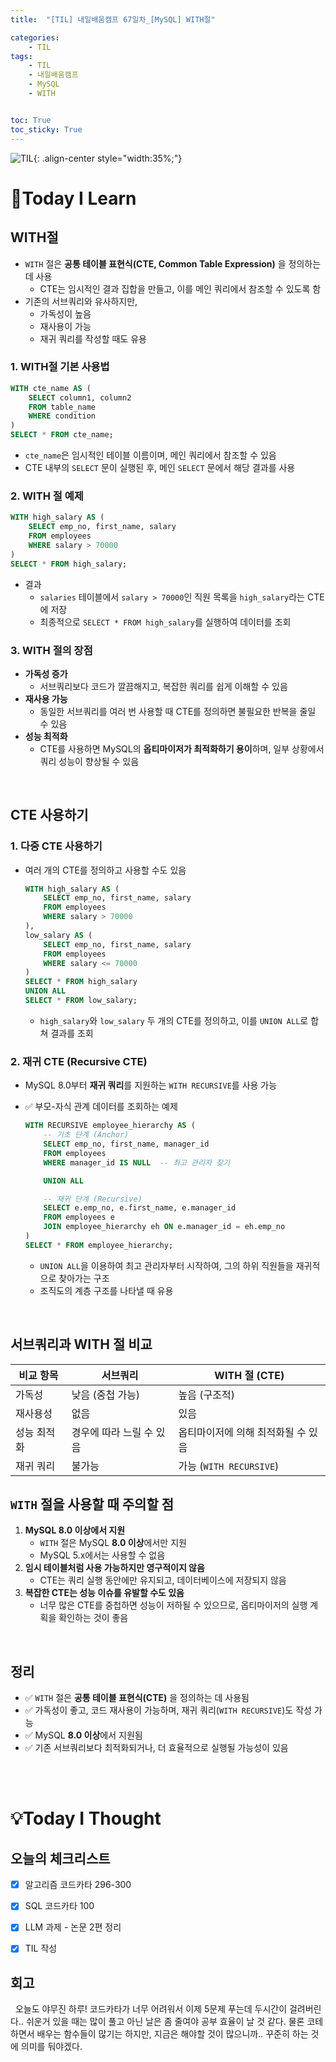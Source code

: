 ```yaml
---
title:  "[TIL] 내일배움캠프 67일차_[MySQL] WITH절" 

categories: 
    - TIL
tags: 
    - TIL
    - 내일배움캠프
    - MySQL
    - WITH


toc: True
toc_sticky: True
---
```


![TIL](/assets/images/TIL2.png){: .align-center style="width:35%;"}

# 👀Today I Learn
## WITH절

- `WITH` 절은 **공통 테이블 표현식(CTE, Common Table Expression)** 을 정의하는 데 사용
    - CTE는 임시적인 결과 집합을 만들고, 이를 메인 쿼리에서 참조할 수 있도록 함
- 기존의 서브쿼리와 유사하지만,
    - 가독성이 높음
    - 재사용이 가능
    - 재귀 쿼리를 작성할 때도 유용

### 1. WITH절 기본 사용법

```sql
WITH cte_name AS (
    SELECT column1, column2
    FROM table_name
    WHERE condition
)
SELECT * FROM cte_name;
```

- `cte_name`은 임시적인 테이블 이름이며, 메인 쿼리에서 참조할 수 있음
- CTE 내부의 `SELECT` 문이 실행된 후, 메인 `SELECT` 문에서 해당 결과를 사용

### 2. WITH 절 예제

```sql
WITH high_salary AS (
    SELECT emp_no, first_name, salary
    FROM employees
    WHERE salary > 70000
)
SELECT * FROM high_salary;

```

- 결과
    - `salaries` 테이블에서 `salary > 70000`인 직원 목록을 `high_salary`라는 CTE에 저장
    - 최종적으로 `SELECT * FROM high_salary`를 실행하여 데이터를 조회

### 3. WITH 절의 장점

- **가독성 증가**
    - 서브쿼리보다 코드가 깔끔해지고, 복잡한 쿼리를 쉽게 이해할 수 있음
- **재사용 가능**
    - 동일한 서브쿼리를 여러 번 사용할 때 CTE를 정의하면 불필요한 반복을 줄일 수 있음
- **성능 최적화**
    - CTE를 사용하면 MySQL의 **옵티마이저가 최적화하기 용이**하며, 일부 상황에서 쿼리 성능이 향상될 수 있음

<br>

## CTE 사용하기
### 1. 다중 CTE 사용하기

- 여러 개의 CTE를 정의하고 사용할 수도 있음
    
    ```sql
    WITH high_salary AS (
        SELECT emp_no, first_name, salary
        FROM employees
        WHERE salary > 70000
    ),
    low_salary AS (
        SELECT emp_no, first_name, salary
        FROM employees
        WHERE salary <= 70000
    )
    SELECT * FROM high_salary
    UNION ALL
    SELECT * FROM low_salary;
    
    ```
    
    - `high_salary`와 `low_salary` 두 개의 CTE를 정의하고, 이를 `UNION ALL`로 합쳐 결과를 조회

### 2. 재귀 CTE (Recursive CTE)

- MySQL 8.0부터 **재귀 쿼리**를 지원하는 `WITH RECURSIVE`를 사용 가능
- ✅ 부모-자식 관계 데이터를 조회하는 예제
    
    ```sql
    WITH RECURSIVE employee_hierarchy AS (
        -- 기초 단계 (Anchor)
        SELECT emp_no, first_name, manager_id
        FROM employees
        WHERE manager_id IS NULL  -- 최고 관리자 찾기
    
        UNION ALL
    
        -- 재귀 단계 (Recursive)
        SELECT e.emp_no, e.first_name, e.manager_id
        FROM employees e
        JOIN employee_hierarchy eh ON e.manager_id = eh.emp_no
    )
    SELECT * FROM employee_hierarchy;
    
    ```
    
    - `UNION ALL`을 이용하여 최고 관리자부터 시작하여, 그의 하위 직원들을 재귀적으로 찾아가는 구조
    - 조직도의 계층 구조를 나타낼 때 유용

<br>

## 서브쿼리과 WITH 절 비교

| 비교 항목 | 서브쿼리 | WITH 절 (CTE) |
| --- | --- | --- |
| 가독성 | 낮음 (중첩 가능) | 높음 (구조적) |
| 재사용성 | 없음 | 있음 |
| 성능 최적화 | 경우에 따라 느릴 수 있음 | 옵티마이저에 의해 최적화될 수 있음 |
| 재귀 쿼리 | 불가능 | 가능 (`WITH RECURSIVE`) |

## `WITH` 절을 사용할 때 주의할 점

1. **MySQL 8.0 이상에서 지원**
    - `WITH` 절은 MySQL **8.0 이상**에서만 지원
    - MySQL 5.x에서는 사용할 수 없음
2. **임시 테이블처럼 사용 가능하지만 영구적이지 않음**
    - CTE는 쿼리 실행 동안에만 유지되고, 데이터베이스에 저장되지 않음
3. **복잡한 CTE는 성능 이슈를 유발할 수도 있음**
    - 너무 많은 CTE를 중첩하면 성능이 저하될 수 있으므로, 옵티마이저의 실행 계획을 확인하는 것이 좋음

<br>

## 정리

- ✅ `WITH` 절은 **공통 테이블 표현식(CTE)** 을 정의하는 데 사용됨
- ✅ 가독성이 좋고, 코드 재사용이 가능하며, 재귀 쿼리(`WITH RECURSIVE`)도 작성 가능
- ✅ MySQL **8.0 이상**에서 지원됨
- ✅ 기존 서브쿼리보다 최적화되거나, 더 효율적으로 실행될 가능성이 있음

<br>
<br>

# 💡Today I Thought

## 오늘의 체크리스트
- [x] 알고리즘 코드카타 296-300
- [x] SQL 코드카타 100
- [x] LLM 과제 - 논문 2편 정리
- [x] TIL 작성


## 회고
&nbsp; 오늘도 야무진 하루! 코드카타가 너무 어려워서 이제 5문제 푸는데 두시간이 걸려버린다.. 쉬운거 있을 때는 많이 풀고 아닌 날은 좀 줄여야 공부 효율이 날 것 같다. 물론 코테 하면서 배우는 함수들이 많기는 하지만, 지금은 해야할 것이 많으니까.. 꾸준히 하는 것에 의미를 둬야겠다.
